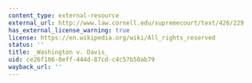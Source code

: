```yaml
---
content_type: external-resource
external_url: http://www.law.cornell.edu/supremecourt/text/426/229
has_external_license_warning: true
license: https://en.wikipedia.org/wiki/All_rights_reserved
status: ''
title: _Washington v. Davis_
uid: ce26f106-0eff-444d-87cd-c4c57b50ab79
wayback_url: ''
---
```

